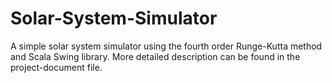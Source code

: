 # Solar-System-Simulator

A simple solar system simulator using the fourth order Runge-Kutta method and Scala Swing library. More detailed description can be found in the project-document file.
